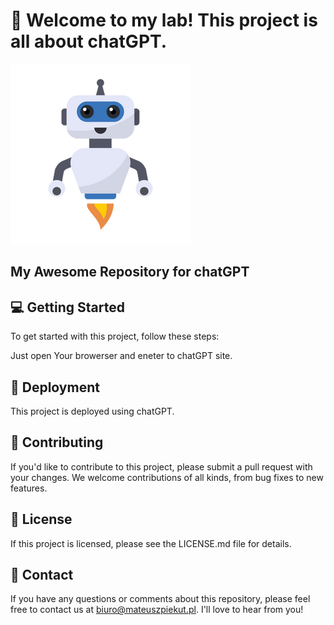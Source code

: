 # 🤖 Welcome to my lab! This project is all about chatGPT.

![Octoface](https://raw.githubusercontent.com/github/explore/master/topics/ai/ai.png)

## My Awesome Repository for chatGPT

## 💻 Getting Started
To get started with this project, follow these steps:

Just open Your browerser and eneter to chatGPT site.


## 🚀 Deployment
This project is deployed using chatGPT.

## 📝 Contributing
If you'd like to contribute to this project, please submit a pull request with your changes. We welcome contributions of all kinds, from bug fixes to new features.


## 📄 License
If this project is licensed, please see the LICENSE.md file for details.


## 📧 Contact
If you have any questions or comments about this repository, please feel free to contact us at biuro@mateuszpiekut.pl. I'll love to hear from you!

